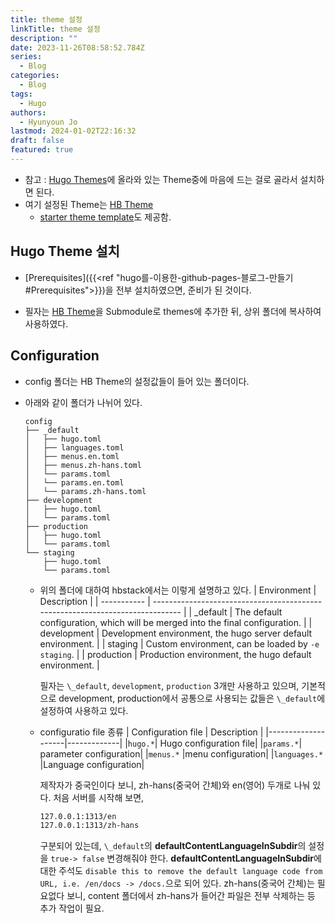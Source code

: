 ```yaml
---
title: theme 설정
linkTitle: theme 설정
description: ""
date: 2023-11-26T08:58:52.784Z
series:
  - Blog
categories:
  - Blog
tags:
  - Hugo
authors:
  - Hyunyoun Jo
lastmod: 2024-01-02T22:16:32
draft: false
featured: true
---
```


- 참고 : [Hugo Themes](https://themes.gohugo.io/)에 올라와 있는 Theme중에 마음에 드는 걸로 골라서 설치하면 된다.
- 여기 설정된 Theme는 [HB Theme](https://github.com/hbstack/theme)
  - [starter theme template](https://github.com/hbstack/theme)도 제공함.

## Hugo Theme 설치

- [Prerequisites]({{<ref "hugo를-이용한-github-pages-블로그-만들기#Prerequisites">}})을 전부 설치하였으면, 준비가 된 것이다.

- 필자는 [HB Theme](https://github.com/hbstack/theme)을 Submodule로 themes에 추가한 뒤, 상위 폴더에 복사하여 사용하였다.

## Configuration

- config 폴더는 HB Theme의 설정값들이 들어 있는 폴더이다.
- 아래와 같이 폴더가 나뉘어 있다.

  ```tree config
  config
  ├── _default
  │   ├── hugo.toml
  │   ├── languages.toml
  │   ├── menus.en.toml
  │   ├── menus.zh-hans.toml
  │   └── params.toml
  │   └── params.en.toml
  │   └── params.zh-hans.toml
  ├── development
  │   ├── hugo.toml
  │   └── params.toml
  ├── production
  │   ├── hugo.toml
  │   └── params.toml
  └── staging
      ├── hugo.toml
      └── params.toml
  ```

  - 위의 폴더에 대하여 hbstack에서는 이렇게 설명하고 있다.
    | Environment | Description |
    | ----------- | ----------------------------------------------------------------------------- |
    | \_default | The default configuration, which will be merged into the final configuration. |
    | development | Development environment, the hugo server default environment. |
    | staging | Custom environment, can be loaded by `-e staging`. |
    | production | Production environment, the hugo default environment. |

    필자는 `\_default`, `development`, `production` 3개만 사용하고 있으며, 기본적으로 development, production에서 공통으로 사용되는 값들은 `\_default`에 설정하여 사용하고 있다.

  - configuratio file 종류
    | Configuration file | Description |
    |--------------------|-------------|
    |`hugo.*`| Hugo configuration file|
    |`params.*`| parameter configuration|
    |`menus.*` |menu configuration|
    |`languages.*` |Language configuration|

    제작자가 중국인이다 보니, zh-hans(중국어 간체)와 en(영어) 두개로 나눠 있다.
    처음 서버를 시작해 보면,

    ```md
    127.0.0.1:1313/en
    127.0.0.1:1313/zh-hans
    ```

    구분되어 있는데, `\_default`의 **defaultContentLanguageInSubdir**의 설정을 `true-> false` 변경해줘야 한다.
    **defaultContentLanguageInSubdir**에 대한 주석도 `disable this to remove the default language code from URL, i.e. /en/docs -> /docs.`으로 되어 있다.
    zh-hans(중국어 간체)는 필요없다 보니, content 폴더에서 zh-hans가 들어간 파일은 전부 삭제하는 등 추가 작업이 필요.
